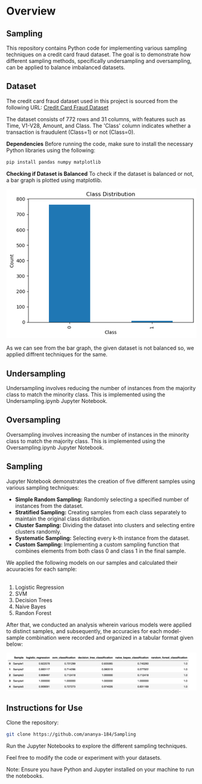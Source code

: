 # Overview
## Sampling 

This repository contains Python code for implementing various sampling techniques on a credit card fraud dataset. The goal is to demonstrate how different sampling methods, specifically undersampling and oversampling, can be applied to balance imbalanced datasets.

## Dataset
The credit card fraud dataset used in this project is sourced from the following URL:
[Credit Card Fraud Dataset](https://github.com/AnjulaMehto/Sampling_Assignment/blob/main/Creditcard_data.csv)


The dataset consists of 772 rows and 31 columns, with features such as Time, V1-V28, Amount, and Class. The 'Class' column indicates whether a transaction is fraudulent (Class=1) or not (Class=0).

**Dependencies**
Before running the code, make sure to install the necessary Python libraries using the following:

```bash
pip install pandas numpy matplotlib
```

**Checking if Dataset is Balanced**
To check if the dataset is balanced or not, a bar graph is plotted using matplotlib.


![Balance_Check](balance.png)<br/>

As we can see from the bar graph, the given dataset is not balanced so, we applied diffrent techniques for the same.

## Undersampling
Undersampling involves reducing the number of instances from the majority class to match the minority class. This is implemented using the Undersampling.ipynb Jupyter Notebook.<br/>

## Oversampling
Oversampling involves increasing the number of instances in the minority class to match the majority class. This is implemented using the Oversampling.ipynb Jupyter Notebook.<br/>

## Sampling

Jupyter Notebook demonstrates the creation of five different samples using various sampling techniques:<br/>
* **Simple Random Sampling:** Randomly selecting a specified number of instances from the dataset.<br/>
* **Stratified Sampling:** Creating samples from each class separately to maintain the original class distribution.<br/>
* **Cluster Sampling:** Dividing the dataset into clusters and selecting entire clusters randomly.<br/>
* **Systematic Sampling:** Selecting every k-th instance from the dataset.<br/>
* **Custom Sampling:** Implementing a custom sampling function that combines elements from both class 0 and class 1 in the final sample.<br/>

We applied the following models on our samples and calculated their acuuracies for each sample:<br/><br/>
1. Logistic Regression<br/>
2. SVM<br/>
3. Decision Trees<br/>
4. Naive Bayes<br/>
5. Randon Forest<br/>

After that, we conducted an analysis wherein various models were applied to distinct samples, and subsequently, the accuracies for each model-sample combination were recorded and organized in a tabular format given below:<br/>

![Accuracy_table](table.png)


## Instructions for Use

Clone the repository:
```bash
git clone https://github.com/ananya-184/Sampling
```


Run the Jupyter Notebooks to explore the different sampling techniques.<br/>

Feel free to modify the code or experiment with your datasets.<br/>

Note: Ensure you have Python and Jupyter installed on your machine to run the notebooks.<br/>
